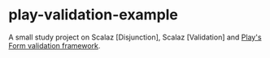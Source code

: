 # play-validation-example
A small study project on Scalaz [Disjunction], Scalaz [Validation] and [Play's Form validation framework](https://www.playframework.com/documentation/2.5.x/ScalaForms).